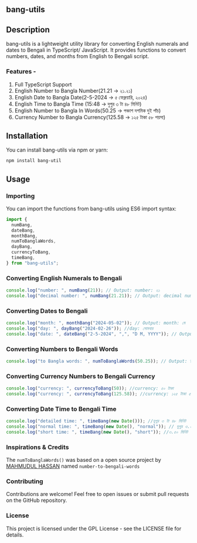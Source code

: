 ## bang-utils

## Description

bang-utils is a lightweight utility library for converting English numerals and dates to Bengali in TypeScript/ JavaScript. It provides functions to convert numbers, dates, and months from English to Bengali script.

### Features -

1. Full TypeScript Support
1. English Number to Bangla Number(21.21 -> ২১.২১)
1. English Date to Bangla Date(2-5-2024 -> ৫ ফেব্রুয়ারি, ২০২৪)
1. English Time to Bangla Time (15:48 -> দুপুর ৩ টা ৪৮ মিনিট)
1. English Number to Bangla In Words(50.25 -> পঞ্চাশ দশমিক দুই পাঁচ)
1. Currency Number to Bangla Currency(125.58 -> ১২৫ টাকা ৫৮ পয়সা)

## Installation

You can install bang-utils via npm or yarn:

```bash
npm install bang-util
```

## Usage

### Importing

You can import the functions from bang-utils using ES6 import syntax:

```javascript
import {
  numBang,
  dateBang,
  monthBang,
  numToBanglaWords,
  dayBang,
  currencyToBang,
  timeBang,
} from "bang-utils";
```

### Converting English Numerals to Bengali

```javascript
console.log("number: ", numBang(21)); // Output: number: ২১
console.log("decimal number: ", numBang(21.21)); // Output: decimal number: ২১.২১
```

### Converting Dates to Bengali

```javascript
console.log("month: ", monthBang("2024-05-02")); // Output: month: মে
console.log("day: ", dayBang("2024-02-26")); //day: সোমবার
console.log("date: ", dateBang("2-5-2024", ",", "D M, YYYY")); // Output: date: ৫ ফেব্রুয়ারি, ২০২৪
```

### Converting Numbers to Bengali Words

```javascript
console.log("to Bangla words: ", numToBanglaWords(50.25)); // Output: to Bangla words: পঞ্চাশ দশমিক দুই পাঁচ
```

### Converting Currency Numbers to Bengali Currency

```javascript
console.log("currency: ", currencyToBang(50)); //currency: ৫০ টাকা
console.log("currency: ", currencyToBang(125.58)); //currency: ১২৫ টাকা ৫৮ পয়সা
```

### Converting Date Time to Bengali Time

```javascript
console.log("detailed time: ", timeBang(new Date())); //দুপুর ৩ টা ৪৮ মিনিট
console.log("normal time: ", timeBang(new Date(), "normal")); // দুপুর ৩.৫০ মিনিট
console.log("short time: ", timeBang(new Date(), "short")); //৩.৫০ মিনিট
```

### Inspirations & Credits

The `numToBanglaWords()` was based on a open source project by [MAHMUDUL HASSAN](https://github.com/maruf571) named `number-to-bengali-words`

### Contributing

Contributions are welcome! Feel free to open issues or submit pull requests on the GitHub repository.

### License

This project is licensed under the GPL License - see the LICENSE file for details.
